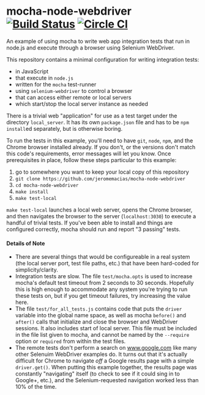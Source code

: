 mocha-node-webdriver [![Build Status](https://travis-ci.org/jeromemacias/mocha-node-webdriver.svg?branch=master)](https://travis-ci.org/jeromemacias/mocha-node-webdriver) [![Circle CI](https://circleci.com/gh/jeromemacias/mocha-node-webdriver/tree/master.svg?style=svg)](https://circleci.com/gh/jeromemacias/mocha-node-webdriver/tree/master)
====================

An example of using mocha to write web app integration tests that run in node.js
and execute through a browser using Selenium WebDriver.

This repository contains a minimal configuration for writing integration tests:

* in JavaScript
* that execute in `node.js`
* written for the `mocha` test-runner
* using `selenium-webdriver` to control a browser
* that can access either remote or local servers
* which start/stop the local server instance as needed

There is a trivial web "application" for use as a test target under the
directory `local_server`.  It has its own `package.json` file and has to
be `npm install`ed separately, but is otherwise boring.

To run the tests in this example, you'll need to have `git`, `node`,
`npm`, and the Chrome browser installed already.  If you don't, or the versions
don't match this code's requirements, error messages will let you know.
Once prerequisites in place, follow these steps particular to
this example:

1. go to somewhere you want to keep your local copy of this repository
2. `git clone https://github.com/jeromemacias/mocha-node-webdriver`
3. `cd mocha-node-webdriver`
4. `make install`
8. `make test-local`

`make test-local` launches a local web server, opens the Chrome browser, and
then navigates the browser to the server (`localhost:3030`) to execute a
handful of trivial tests.
If you've been able to install and things are configured correctly, mocha
should run and report "3 passing" tests.

#### Details of Note

* There are several things that would be configureable in a real system
(the local server port, test file paths, etc.) that have been
hard-coded for simplicity/clarity.
* Integration tests are slow.  The file `test/mocha.opts` is used
to increase mocha's default test timeout from 2 seconds to 30
seconds.  Hopefully this is high enough to accommodate any system
you're trying to run these tests on, but if you get timeout failures,
try increasing the value here.
* The file `test/for_all_tests.js` contains code that puts the
`driver` variable into the global name space, as well as mocha
`before()` and `after()` calls that initialize and close the
browser and WebDriver sessions. It also includes start of local server.
This file must be included in the file list given to mocha, and cannot
be named by the `--require` option or `required` from within the test files.
* The remote tests don't perform a search on www.google.com like
many other Selenuim WebDriver examples do.  It turns out that it's
actually difficult for Chrome to navigate *off* a Google results
page with a simple `driver.get()`.  When putting this example
together, the results page was constantly "navigating" itself
(to check to see if it could sing in to Google+, etc.), and the
Selenium-requested navigation worked less than 10% of the time.
